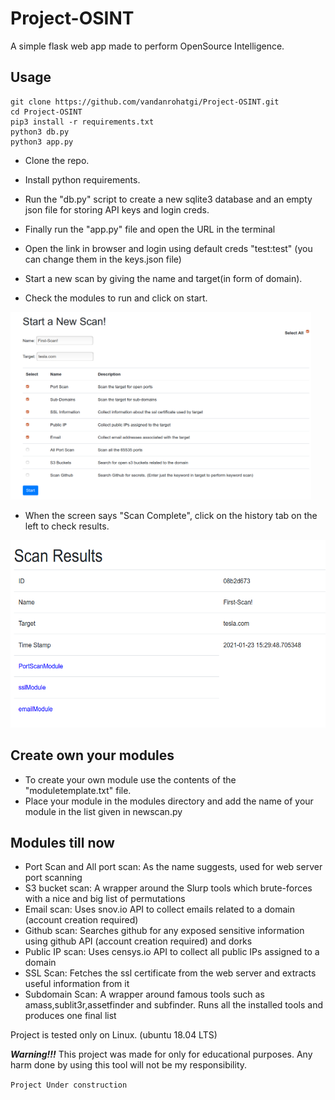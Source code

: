 # Project-OSINT

A simple flask web app made to perform OpenSource Intelligence. 

## Usage

```
git clone https://github.com/vandanrohatgi/Project-OSINT.git
cd Project-OSINT
pip3 install -r requirements.txt
python3 db.py
python3 app.py
```

- Clone the repo.
- Install python requirements.
- Run the "db.py" script to create a new sqlite3 database and an empty json file for storing API keys and login creds.
- Finally run the "app.py" file and open the URL in the terminal

- Open the link in browser and login using default creds "test:test" (you can change them in the keys.json file)

- Start a new scan by giving the name and target(in form of domain).
- Check the modules to run and click on start.
<img src="./examples/newscan.png" height="300">

- When the screen says "Scan Complete", click on the history tab on the left to check results.
<img src="./examples/results.png" height="300">

## Create own your modules
- To create your own module use the contents of the "moduletemplate.txt" file.
- Place your module in the modules directory and add the name of your module in the list given in newscan.py


## Modules till now
- Port Scan and All port scan: As the name suggests, used for web server port scanning
- S3 bucket scan: A wrapper around the Slurp tools which brute-forces with a nice and big list of permutations
- Email scan: Uses snov.io API to collect emails related to a domain (account creation required)
- Github scan: Searches github for any exposed sensitive information using github API (account creation required) and dorks
- Public IP scan: Uses censys.io API to collect all public IPs assigned to a domain
- SSL Scan: Fetches the ssl certificate from the web server and extracts useful information from it
- Subdomain Scan: A wrapper around famous tools such as amass,sublit3r,assetfinder and subfinder. Runs all the installed tools and produces one final list

Project is tested only on Linux. (ubuntu 18.04 LTS)

***Warning!!!*** This project was made for only for educational purposes. Any harm done by using this tool will not be my responsibility.

`Project Under construction`
